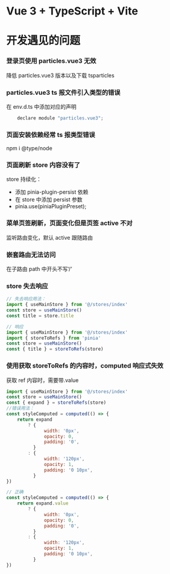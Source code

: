 # Vue 3 + TypeScript + Vite

# 开发遇见的问题

### 登录页使用 particles.vue3 无效

降低 particles.vue3 版本以及下载 tsparticles

### particles.vue3 ts 报文件引入类型的错误

在 env.d.ts 中添加对应的声明

```javascript
    declare module "particles.vue3";
```

### 页面安装依赖经常 ts 报类型错误

npm i @type/node

### 页面刷新 store 内容没有了

store 持续化：

-   添加 pinia-plugin-persist 依赖
-   在 store 中添加 persist 参数
-   pinia.use(piniaPluginPreset);

### 菜单页签刷新，页面变化但是页签 active 不对

监听路由变化，默认 active 跟随路由

### 嵌套路由无法访问

在子路由 path 中开头不写‘/’

### store 失去响应

```javascript
// 失去响应用法：
import { useMainStore } from '@/stores/index'
const store = useMainStore()
const title = store.title

// 响应
import { useMainStore } from '@/stores/index'
import { storeToRefs } from 'pinia'
const store = useMainStore()
const { title } = storeToRefs(store)
```

### 使用获取 storeToRefs 的内容时，computed 响应式失效

获取 ref 内容时，需要带.value

```javascript
import { useMainStore } from '@/stores/index'
const store = useMainStore()
const { expand } = storeToRefs(store)
//错误用法：
const styleComputed = computed(() => {
    return expand
        ? {
              width: '0px',
              opacity: 0,
              padding: '0',
          }
        : {
              width: '120px',
              opacity: 1,
              padding: '0 10px',
          }
})

// 正确
const styleComputed = computed(() => {
    return expand.value
        ? {
              width: '0px',
              opacity: 0,
              padding: '0',
          }
        : {
              width: '120px',
              opacity: 1,
              padding: '0 10px',
          }
})
```
